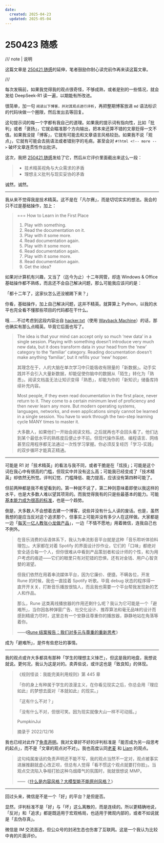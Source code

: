 ```yaml
---
date:
  created: 2025-04-23
  updated: 2025-05-04
---
```

# 250423 随感

/// note | 说明

这篇文章是 [250421 随感](250421.md)的延伸，笔者鼓励你耐心读完前作再来读这篇文章。

///

每次发稿前，如果我觉得我的观点很奇怪，不够成熟，或者是别的一些情况，就会发给 DeepSeek-R1 读一遍，以期能有所改进。

很简单，加一句 `阅读以下博客，并对其观点进行评析`，再把整期博客放进 `md` 语法标识的代码块做一个圈限，然后发出去等回复。

这句提示词的每一个字都有我自己的道理。如果我的提示词有指向性，比如「批判」或者「褒扬」，它就会瞄准那个方向输出，把本来还算不错的文章贬得一文不值。如果我没提「博客」，它就有可能去和文章语言风格较劲。如果我不说「观点」，它就有可能会去挑语法或者错别字的毛病，甚至会对 `#!html <!-- more -->` 破坏文章连贯性作出批评。

这次，我把 [250421 随感](250421.md)发给了它，然后从它评价里面截出来这么一段：

> - 技术精英视角与大众需求的矛盾
> - 理想主义批判与现实妥协的矛盾

诚然，诚然。

---

<!-- more -->

我从来不觉得我是技术精英。这不是在「凡尔赛」，而是切切实实的想法。我会的只不过是基础操作，加上：

> === How to Learn in the First Place
>
> 1. Play with something.
> 2. Read the documentation on it.
> 3. Play with it some more.
> 4. Read documentation again.
> 5. Play with it some more.
> 6. Read documentation again.
> 7. Play with it some more.
> 8. Read documentation again.
> 9. Get the idea?

如果对计算机有兴趣，又当了（迄今为止）十二年网管，却连 Windows & Office 基础操作都不熟练，而且还不会自己解决问题，那么可能我应该问的是：

「都十二年了，这家伙怎么还没被踢下来？」

你看，基础操作，加上自己解决问题，这并不精英。就算算上 Python，以我的水平也完全看不懂那些项目的代码都在干什么。

哦……不过考虑到这段内容出自 [hacker.txt](https://www.ruanyifeng.com/blog/2025/04/weekly-issue-345.html)（使用 [Wayback Machine](https://web.archive.org/web/20160304012343/http://rdog.googlecode.com/hg/doc/hacker.txt)）的话，那也确实有那么点精英。毕竟它后面也写了。

> The idea is that your mind can accept only so much ‘new data’ in a single session. Playing with something doesn’t introduce very much new data, but it does transform data in your head from the ‘new’ category to the ‘familiar’ category. Reading documentation doesn’t make anything ‘familiar’, but it refills your ‘new’ hopper.
>
> 其理念在于，人的大脑在单次学习中只能吸收有限量的「新数据」。动手实践并不会引入大量新数据，却能促使你脑中的数据从「陌生」转化为「熟悉」。阅读文档虽无法让知识变得「熟悉」，却能为你的「新知识」储备库持续补充内容。
>
> Most people, if they even read documentation in the first place, never return to it. They come to a certain minimum level of proficiency and then never learn any more. But modern operating systems, languages, networks, and even applications simply cannot be learned in a single session. You have to work through the two-step learning cycle MANY times to master it.
>
> 大多数人，如果他们一开始会阅读文档，之后就再也不会回头看了。他们达到某个最低水平的熟练度后便止步不前。但现代操作系统、编程语言、网络甚至应用程序都无法通过一次性学习掌握。你必须反复经历「学习-实践」的双步循环才能真正精通。

---

可能是 R1 对「技术精英」的看法与我不同，或者干脆是在「炫技」；可能是这个词在我心中有很高的门槛，但现实中并没有这么高；可能我已经变成了「技术精英」却依然无所觉。评判幻觉、门槛降低、能力提高，应该没有第四种可能了。

但前两种都是我不希望看到的。第一种就不说了，第二种则意味着即使以我这样的水平，也是大多数人难以望其项背的。而我觉得我有的只是些最基本的能力。可能[基本能力成为很高的标准](250326.md)，也是一个趋势。

倒是，大多数人不会想着去建一个博客，说些并没有什么人读的废话。也是，虽然我想的是应当反对这个追求那个，但事实上可能并没有多少人在这样做。大家都是一边「[每天一亿人教张小龙做产品](https://www.huxiu.com/article/280552.html)」，一边「不情不愿地」用着微信，连我自己也不例外。

> 在音乐消费的话语体系下，我认为串流影音平台就是这种「音乐聆听体验料理包」。大家都在对着 Spotify 的界面设计抄作业，它们的「口味」都绝对安全适合每一个人，但你很难从中看到产品策划者和设计师的个性，和为用户考虑的痕迹⸺它们的眼里只有对犯错的恐惧，还有对金钱、用户心智贪婪的渴望。
>
> 但我们依然在用着串流媒体平台，因为它廉价、便捷。不瞒各位，开发 Rune 的时候，我也一直挂着 Spotify 听歌。毕竟 debug 状态的程序得一直开开关关，打断音乐播放很恼人，而且我也需要一个平台帮我发现新的艺人和作品。
>
> 那么，Rune 这类离线播放器的作用还剩什么呢？我认为它可能是一个「避难所」，当你因各种弹窗广告、社交化设计、推荐算法和毫无品味的设计而感到精疲力尽时，这里总有一个安静且尊重你的播放器，静静地站在角落等着你。
>
> ⸺《[Rune 结案报告：我们对多元与尊重的重新思考](https://sspai.com/post/94162)》

成为「避难所」，是件有些悲壮的事情。

---

我的观点或许大多都具有那种「学生的理想主义锋芒」，但这是我的地盘，我想说就说。更何况，我认为这是对的。卖弄些说，或许这也是「致良知」的体现。

> 《规则怪谈：我能完美利用规则》第 445 章
>
> 「你的身上有种属于学生的浪漫主义，在你看见现实之后，你总会用『理应如此』的梦想去面对『本就如此』的现实。」
>
> 「这有什么不对？」
>
> 「没有什么不对，但很可笑。因为现实就像大山一样不可动摇。」
>
> PumpkinJui
>
> 摘录于 2022/12/16

我也已经对此作了[免责声明](../../../about.md)。我对文章好不好的评判标准是「能否成为另一段思考的起点」，而不是「文章的观点对不对」。我也高度认同[老麦](https://sspai.com/post/67344) 和 [Liam](https://liam.page/about/) 的观点。

> 这句纯属废话的免责声明还不能不写，我的观点当然不一定对，观点被事实进展推翻就虚心改正呗，但总有人觉得「看不惯这个观点就要打你脸」。当观点交流陷入争相打脸这种乌烟瘴气的氛围时，我就很想说 MMP。
>
> ⸺《[什么是内容风格？大模型能不能原创风格？](https://mp.weixin.qq.com/s/yAdzRetqLwl_UVfwIhfYBw)》

---

回过头来，微信是不是一个「好」的平台？是但是否。

显然，评判标准不是「好」与「坏」这么离散的，而是连续的。所以更精确地说，「反对」和「追求」都是既适用于宏观格局，也适用于微观内部的，或者不如说就是「去伪存真」。

微信是 IM 交流首选，但公众号的封闭生态也伤害了互联网。这是一个我认为比较中肯的片面评价。
